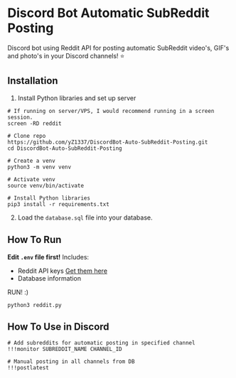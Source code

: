 # Discord Bot Automatic SubReddit Posting
Discord bot using Reddit API for posting automatic SubReddit video's, GIF's and photo's in your Discord channels! ⭐

## Installation
1. Install Python libraries and set up server
```
# If running on server/VPS, I would recommend running in a screen session.
screen -RD reddit

# Clone repo
https://github.com/yZ1337/DiscordBot-Auto-SubReddit-Posting.git
cd DiscordBot-Auto-SubReddit-Posting

# Create a venv
python3 -m venv venv

# Activate venv
source venv/bin/activate

# Install Python libraries
pip3 install -r requirements.txt
```
2. Load the `database.sql` file into your database.

## How To Run
**Edit `.env` file first!**
Includes:
- Reddit API keys [Get them here]([[https://www.reddit.com/dev/api/](https://www.reddit.com/prefs/apps/?solution=30612ad914ef42d330612ad914ef42d3&js_challenge=1&token=54dba411ecc9fd270bca6277dc2a436123031c4895d451a3688276065b564b27)](https://www.reddit.com/prefs/apps))
- Database information

RUN! :)
```
python3 reddit.py
```

## How To Use in Discord
```
# Add subreddits for automatic posting in specified channel
!!!monitor SUBREDDIT_NAME CHANNEL_ID

# Manual posting in all channels from DB
!!!postlatest
```

